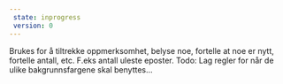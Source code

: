 ```yaml
---
 state: inprogress
 version: 0
---
```

Brukes for å tiltrekke oppmerksomhet, belyse noe, fortelle at noe er nytt, fortelle antall, etc. F.eks antall uleste eposter. Todo: Lag regler for når de ulike bakgrunnsfargene skal benyttes...
